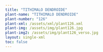 ```yaml
---
title: "TITHIMALO DENDROIDE"
plant-name: "TITHIMALO DENDROIDE"
plant-number: "126"
plant-xml: /assets/xml/plant126.xml
plant-img: /assets/img/plant126.jpg
plant-img2: /assets/img/plant126_verso.jpg
layout: single-xml
toc: false
---
```

